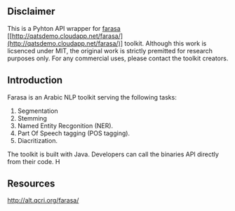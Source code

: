 ## Disclaimer

This is a Pyhton API wrapper for [farasa](http://qatsdemo.cloudapp.net/farasa/) [[http://qatsdemo.cloudapp.net/farasa/](http://qatsdemo.cloudapp.net/farasa/)] toolkit. Although this work is licsenced under MIT, the original work is strictly premitted for research purposes only. For any commercial uses, please contact the toolkit creators.

 ## Introduction
 Farasa is  an Arabic NLP toolkit serving the following tasks:
 1. Segmentation
 2. Stemming
 3. Named Entity Recgonition (NER).
 4. Part Of Speech tagging (POS tagging).
 5. Diacritization.

The toolkit is built with Java. Developers can call the binaries API directly from their code. H

## Resources
http://alt.qcri.org/farasa/
<!--stackedit_data:
eyJoaXN0b3J5IjpbLTE1ODI2MTE5LDM1ODY1MzM5Ml19
-->